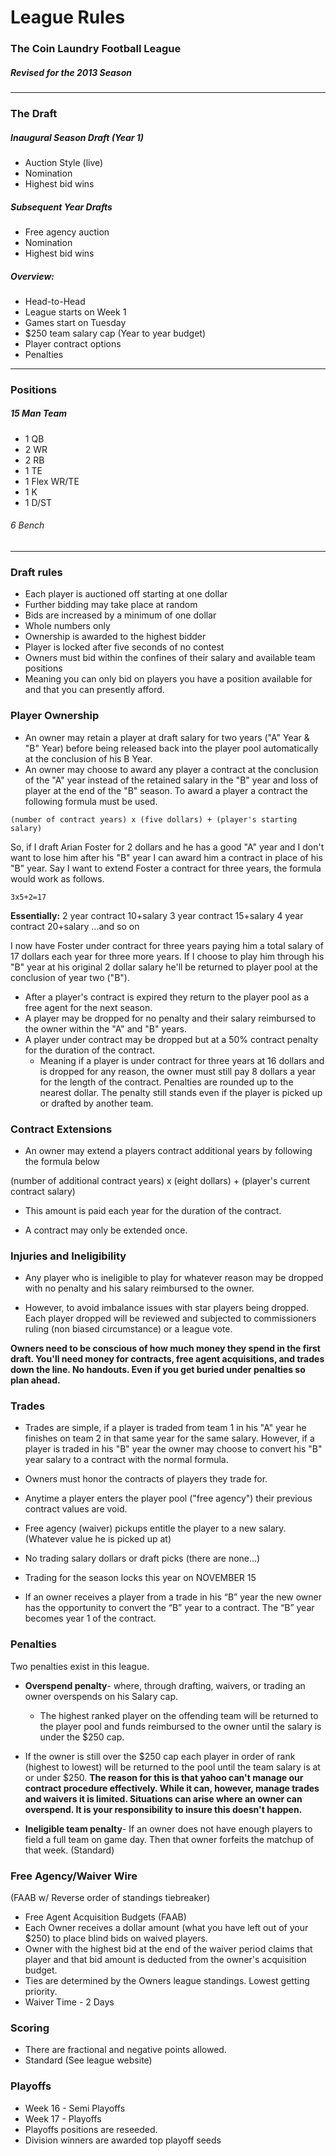 # League Rules

### The Coin Laundry Football League
##### Revised for the 2013 Season

---

### The Draft

##### Inaugural Season Draft (Year 1)
- Auction Style (live)
- Nomination
- Highest bid wins

##### Subsequent Year Drafts
- Free agency auction
- Nomination
- Highest bid wins

##### Overview:
- Head-to-Head
- League starts on Week 1
- Games start on Tuesday
- $250 team salary cap (Year to year budget)
- Player contract options
- Penalties

---

### Positions
##### 15 Man Team
- 1 QB
- 2 WR
- 2 RB
- 1 TE
- 1 Flex WR/TE
- 1 K
- 1 D/ST

###### 6 Bench

---

### Draft rules
- Each player is auctioned off starting at one dollar
- Further bidding may take place at random
- Bids are increased by a minimum of one dollar
- Whole numbers only
- Ownership is awarded to the highest bidder
- Player is locked after five seconds of no contest
- Owners must bid within the confines of their salary and available team positions
- Meaning you can only bid on players you have a position available for and that you can presently afford.

### Player Ownership
- An owner may retain a player at draft salary for two years ("A" Year & "B" Year) before being released back into the player pool automatically at the conclusion of his B Year.
- An owner may choose to award any player a contract at the conclusion of the "A" year instead of the retained salary in the "B" year and loss of player at the end of the "B" season. To award a player a contract the following formula must be used.

```
(number of contract years) x (five dollars) + (player's starting salary)
```

So, if I draft Arian Foster for 2 dollars and he has a good "A" year and I don't want to lose him after his "B" year I can award him a contract in place of his "B" year. Say I want to extend Foster a contract for three years, the formula would work as follows.

```
3x5+2=17
```

**Essentially:**
2 year contract 10+salary
3 year contract 15+salary
4 year contract 20+salary    ...and so on

I now have Foster under contract for three years paying him a total salary of 17 dollars each year for three more years. If I choose to play him through his "B" year at his original 2 dollar salary he'll be returned to player pool at the conclusion of year two ("B").

- After a player's contract is expired they return to the player pool as a free agent for the next season.
- A player may be dropped for no penalty and their salary reimbursed to the owner within the "A" and "B" years.
- A player under contract may be dropped but at a 50% contract penalty for the duration of the contract.
     - Meaning if a player is under contract for three years at 16 dollars and is dropped for any reason, the owner must still pay 8 dollars a year for the length of the contract. Penalties are rounded up to the nearest dollar. The penalty still stands even if the player is picked up or drafted by another team.


### Contract Extensions
- An owner may extend a players contract additional years by following the formula below

(number of additional contract years) x (eight dollars) + (player's current contract salary)

- This amount is paid each year for the duration of the contract.

- A contract may only be extended once.  

### Injuries and Ineligibility
- Any player who is ineligible to play for whatever reason may be dropped with no penalty and his salary reimbursed to the owner.

- However, to avoid imbalance issues with star players being dropped. Each player dropped will be reviewed and subjected to commissioners ruling (non biased circumstance) or a league vote.

**Owners need to be conscious of how much money they spend in the first draft. You'll need money for contracts, free agent acquisitions, and trades down the line. No handouts. Even if you get buried under penalties so plan ahead.**


### Trades
- Trades are simple, if a player is traded from team 1 in his "A" year he finishes on team 2 in that same year for the same salary. However, if a player is traded in his "B" year the owner may choose to convert his "B" year salary to a contract with the normal formula.

- Owners must honor the contracts of players they trade for.
- Anytime a player enters the player pool ("free agency") their previous contract values are void.
- Free agency (waiver) pickups entitle the player to a new salary. (Whatever value he is picked up at)
- No trading salary dollars or draft picks (there are none…)
- Trading for the season locks this year on NOVEMBER 15

- If an owner receives a player from a trade in his “B” year the new owner has the opportunity to convert the “B” year to a contract. The “B” year becomes year 1 of the contract.  

### Penalties
Two penalties exist in this league.

- **Overspend penalty**- where, through drafting, waivers, or trading an owner overspends on his Salary cap.
     - The highest ranked player on the offending team will be returned to the player pool and funds reimbursed to the owner until the salary is under the $250 cap.
- If the owner is still over the $250 cap each player in order of rank (highest to lowest) will be returned to the pool until the team salary is at or under $250.
**The reason for this is that yahoo can't manage our contract procedure effectively. While it can, however, manage trades and waivers it is limited. Situations can arise where an owner can overspend. It is your responsibility to insure this doesn't happen.**

- **Ineligible team penalty**- If an owner does not have enough players to field a full team on game day. Then that owner forfeits the matchup of that week. (Standard)

### Free Agency/Waiver Wire
(FAAB w/ Reverse order of standings tiebreaker)
- Free Agent Acquisition Budgets (FAAB)
- Each Owner receives a dollar amount (what you have left out of your $250) to place blind bids on waived players.
- Owner with the highest bid at the end of the waiver period claims that player and that bid amount is deducted from the owner's acquisition budget.
- Ties are determined by the Owners league standings. Lowest getting priority.
- Waiver Time - 2 Days

### Scoring
- There are fractional and negative points allowed.
- Standard (See league website)

### Playoffs
- Week 16 - Semi Playoffs
- Week 17 - Playoffs
- Playoffs positions are reseeded.
- Division winners are awarded top playoff seeds
